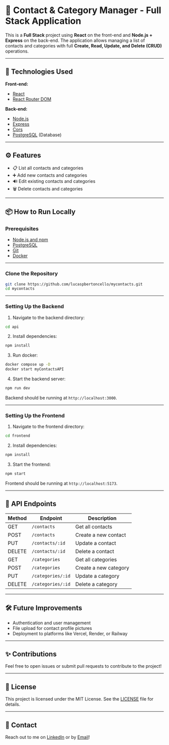 # 📇 Contact & Category Manager - Full Stack Application

This is a **Full Stack** project using **React** on the front-end and **Node.js + Express** on the back-end. The application allows managing a list of contacts and categories with full **Create, Read, Update, and Delete (CRUD)** operations.

---

## 🚀 Technologies Used

**Front-end:**
- [React](https://reactjs.org/)
- [React Router DOM](https://reactrouter.com/)

**Back-end:**
- [Node.js](https://nodejs.org/)
- [Express](https://expressjs.com/)
- [Cors](https://expressjs.com/en/resources/middleware/cors.html)
- [PostgreSQL](https://www.postgresql.org/) (Database)

---

## ⚙️ Features

- 📋 List all contacts and categories
- ➕ Add new contacts and categories
- 🔊 Edit existing contacts and categories
- 🗑️ Delete contacts and categories

---

## 📦 How to Run Locally

### Prerequisites

- [Node.js and npm](https://nodejs.org/)
- [PostgreSQL](https://www.postgresql.org/)
- [Git](https://git-scm.com/)
- [Docker](https://www.docker.com)

---

### Clone the Repository

```bash
git clone https://github.com/lucaspbertoncello/mycontacts.git
cd mycontacts
```

---

### Setting Up the Backend

1. Navigate to the backend directory:

```bash
cd api
```

2. Install dependencies:

```bash
npm install
```

3. Run docker:

```bash
docker compose up -D
docker start myContactsAPI
```

4. Start the backend server:

```bash
npm run dev
```

Backend should be running at `http://localhost:3000`.

---

### Setting Up the Frontend

1. Navigate to the frontend directory:

```bash
cd frontend
```

2. Install dependencies:

```bash
npm install
```

3. Start the frontend:

```bash
npm start
```

Frontend should be running at `http://localhost:5173`.

---

## 📄 API Endpoints

| Method | Endpoint               | Description                         |
|--------|-------------------------|-------------------------------------|
| GET    | `/contacts`              | Get all contacts                   |
| POST   | `/contacts`              | Create a new contact               |
| PUT    | `/contacts/:id`          | Update a contact                   |
| DELETE | `/contacts/:id`          | Delete a contact                   |
| GET    | `/categories`            | Get all categories                 |
| POST   | `/categories`            | Create a new category              |
| PUT    | `/categories/:id`        | Update a category                  |
| DELETE | `/categories/:id`        | Delete a category                  |

---

## 🛠️ Future Improvements

- Authentication and user management
- File upload for contact profile pictures
- Deployment to platforms like Vercel, Render, or Railway

---

## ✨ Contributions

Feel free to open issues or submit pull requests to contribute to the project!

---

## 📜 License

This project is licensed under the MIT License. See the [LICENSE](LICENSE) file for details.

---

## 🤝 Contact

Reach out to me on [LinkedIn](https://www.linkedin.com/in/lucas-bertoncello-05786a237/) or by [Email](mailto:lucasbertoncello1@gmail.com)!
